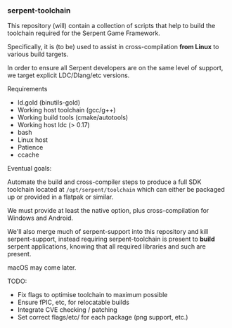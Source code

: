 ### serpent-toolchain

This repository (will) contain a collection of scripts that help to build
the toolchain required for the Serpent Game Framework.

Specifically, it is (to be) used to assist in cross-compilation **from Linux**
to various build targets.

In order to ensure all Serpent developers are on the same level of support,
we target explicit LDC/Dlang/etc versions.

Requirements

 - ld.gold (binutils-gold)
 - Working host toolchain (gcc/g++)
 - Working build tools (cmake/autotools)
 - Working host ldc (> 0.17)
 - bash
 - Linux host
 - Patience
 - ccache

Eventual goals:

Automate the build and cross-compiler steps to produce a full SDK toolchain
located at `/opt/serpent/toolchain` which can either be packaged up or provided
in a flatpak or similar.

We must provide at least the native option, plus cross-compilation for Windows
and Android.

We'll also merge much of serpent-support into this repository and kill serpent-support,
instead requiring serpent-toolchain is present to **build** serpent applications,
knowing that all required libraries and such are present.

macOS may come later.

TODO:

 - Fix flags to optimise toolchain to maximum possible
 - Ensure fPIC, etc, for relocatable builds
 - Integrate CVE checking / patching
 - Set correct flags/etc/ for each package (png support, etc.)
